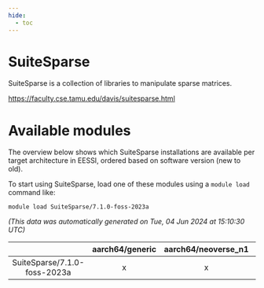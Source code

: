 ```yaml
---
hide:
  - toc
---
```


SuiteSparse
===========


SuiteSparse is a collection of libraries to manipulate sparse matrices.

https://faculty.cse.tamu.edu/davis/suitesparse.html
# Available modules


The overview below shows which SuiteSparse installations are available per target architecture in EESSI, ordered based on software version (new to old).

To start using SuiteSparse, load one of these modules using a `module load` command like:

```shell
module load SuiteSparse/7.1.0-foss-2023a
```

*(This data was automatically generated on Tue, 04 Jun 2024 at 15:10:30 UTC)*  

| |aarch64/generic|aarch64/neoverse_n1|aarch64/neoverse_v1|x86_64/generic|x86_64/amd/zen2|x86_64/amd/zen3|x86_64/intel/haswell|x86_64/intel/skylake_avx512|
| :---: | :---: | :---: | :---: | :---: | :---: | :---: | :---: | :---: |
|SuiteSparse/7.1.0-foss-2023a|x|x|x|x|x|x|x|x|
